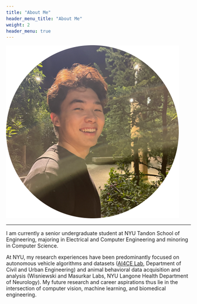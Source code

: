```yaml
---
title: "About Me"
header_menu_title: "About Me"
weight: 2
header_menu: true
---
```


![avatar](images/avatar-modified.png)


----
I am currently a senior undergraduate student at NYU Tandon School of Engineering, majoring in Electrical and Computer Engineering and minoring in Computer Science. 

At NYU, my research experiences have been predominantly focused on autonomous vehicle algorithms and datasets ([AI4CE Lab](https://ai4ce.github.io/), Department of Civil and Urban Engineering) and animal behavioral data acquisition and analysis (Wisniewski and Masurkar Labs, NYU Langone Health Department of Neurology). My future research and career aspirations thus lie in the intersection of computer vision, machine learning, and biomedical engineering. 

[//]: # (thus becoming familiar the acquisition and analytics of various data types.)

[//]: # (Inspired by my latest internship at the algorithm department of LinkedCare Shanghai, I feel exited about exploiting the potential of artificial intelligence in assisting )


